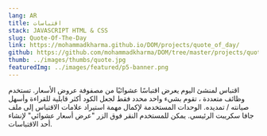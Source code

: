 ```yaml
---
lang: AR
title: اقتباسات
stack: JAVASCRIPT HTML & CSS
slug: Quote-Of-The-Day
link: https://mohammadkharma.github.io/DOM/projects/quote_of_day/
github: https://github.com/mohammadkharma/DOM/tree/master/projects/quote_of_day
thumb: ../images/thumbs/quote.jpg
featuredImg: ../images/featured/p5-banner.png
---
```


اقتباس لمنشئ اليوم يعرض اقتباسًا عشوائيًا من مصفوفة عروض الأسعار. تستخدم وظائف متعددة ، تقوم بشيء واحد محدد فقط لجعل الكود أكثر قابلية للقراءة وأسهل صيانته / تمديده. الوحدات المستخدمة لإكمال مهمة استيراد علامات الاقتباس إلى ملف جافا سكريبت الرئيسي. يمكن للمستخدم النقر فوق الزر "عرض أسعار عشوائي" لإنشاء أحد الاقتباسات.
